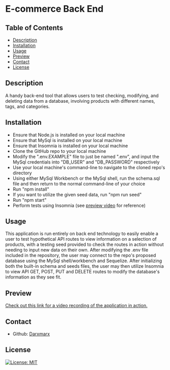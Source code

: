   # E-commerce Back End

  ## Table of Contents

  - [Description](#description)
  - [Installation](#installation)
  - [Usage](#usage)
  - [Preview](#preview)
  - [Contact](#contact)
  - [License](#license)

  ## Description

  A handy back-end tool that allows users to test checking, modifying, and deleting data from a database, involving products with different names, tags, and categories.
  
  ## Installation

  - Ensure that Node.js is installed on your local machine
  - Ensure that MySql is installed on your local machine
  - Ensure that Insomnia is installed on your local machine
  - Clone the GitHub repo to your local machine
  - Modify the ".env.EXAMPLE" file to just be named ".env", and input the MySql credentials into "DB_USER" and "DB_PASSWORD" respectively
  - Use your local machine's command-line to navigate to the cloned repo's directory
  - Using either MySql Workbench or the MySql shell, run the schema.sql file and then return to the normal command-line of your choice
  - Run "npm install"
  - If you want to utilize the given seed data, run "npm run seed"
  - Run "npm start"
  - Perform tests using Insomnia (see [preview video](#preview) for reference)

  ## Usage

  This application is run entirely on back end technology to easily enable a user to test hypothetical API routes to view information on a selection of products, with a testing seed provided to check the routes in action without needing to input new data on their own. After modifying the .env file included in the repository, the user may connect to the repo's proposed database using the MySql shell/workbench and Sequelize. After initializing both the built-in schema and seeds files, the user may then utilize Insomnia to view API GET, POST, PUT and DELETE routes to modify the database's information as they see fit.

  ## Preview

  [Check out this link for a video recording of the application in action.](https://drive.google.com/file/d/1XRjtbU2TSNgUSg3GWCeLKMyirP6Hvlnd/view)
  
  ## Contact

  - Github: [Darxmarx](https://github.com/Darxmarx)

  ## License

  [![License: MIT](https://img.shields.io/badge/License-MIT-yellow.svg)](https://opensource.org/licenses/MIT)